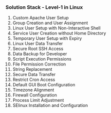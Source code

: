 ### Solution Stack - Level-1 in Linux

1. Custom Apache User Setup
2. Group Creation and User Assignment
3. Linux User Setup with Non-Interactive Shell
4. Service User Creation without Home Directory
5. Temporary User Setup with Expiry
6. Linux User Data Transfer
7. Secure Root SSH Access
8. Data Backup for Developer
9. Script Execution Permissions
10. File Permission Correction
11. String Replacement
12. Secure Data Transfer
13. Restrict Cron Access
14. Default GUI Boot Configuration
15. Timezone Alignment
16. Firewall Configuration
17. Process Limit Adjustment
18. SElinux Installation and Configuration
